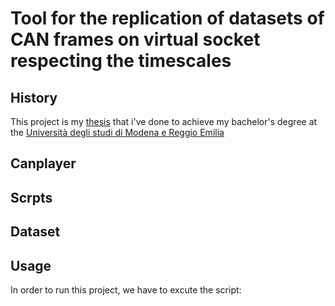 # Tool for the replication of datasets of CAN frames on virtual socket respecting the timescales 

## History
This project is my [thesis](/Thesis/Tesi_Brighenti_Patrik.pdf) that i've done to achieve my bachelor's degree at the [Università degli studi di Modena e Reggio Emilia](https://www.unimore.it/)

## Canplayer

## Scrpts

## Dataset

## Usage
In order to run this project, we have to excute the script:

